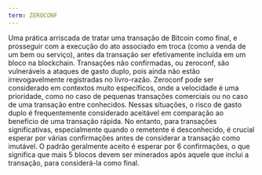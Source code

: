 ```yaml
---
term: ZEROCONF
---
```


Uma prática arriscada de tratar uma transação de Bitcoin como final, e prosseguir com a execução do ato associado em troca (como a venda de um bem ou serviço), antes da transação ser efetivamente incluída em um bloco na blockchain. Transações não confirmadas, ou zeroconf, são vulneráveis a ataques de gasto duplo, pois ainda não estão irrevogavelmente registradas no livro-razão. Zeroconf pode ser considerado em contextos muito específicos, onde a velocidade é uma prioridade, como no caso de pequenas transações comerciais ou no caso de uma transação entre conhecidos. Nessas situações, o risco de gasto duplo é frequentemente considerado aceitável em comparação ao benefício de uma transação rápida. No entanto, para transações significativas, especialmente quando o remetente é desconhecido, é crucial esperar por várias confirmações antes de considerar a transação como imutável. O padrão geralmente aceito é esperar por 6 confirmações, o que significa que mais 5 blocos devem ser minerados após aquele que inclui a transação, para considerá-la como final.
